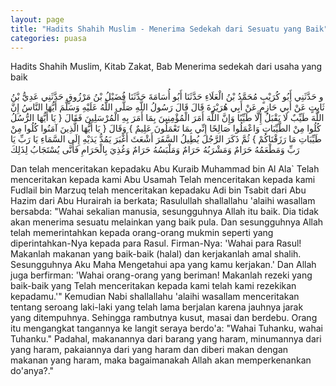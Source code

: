 ```yaml
---
layout: page
title: "Hadits Shahih Muslim - Menerima Sedekah dari Sesuatu yang Baik"
categories: puasa
---
```


Hadits Shahih Muslim, Kitab Zakat, Bab Menerima sedekah dari usaha yang baik

<p class="arab">
و حَدَّثَنِي أَبُو كُرَيْبٍ مُحَمَّدُ بْنُ الْعَلَاءِ حَدَّثَنَا أَبُو أُسَامَةَ حَدَّثَنَا فُضَيْلُ بْنُ مَرْزُوقٍ حَدَّثَنِي عَدِيُّ بْنُ ثَابِتٍ عَنْ أَبِي حَازِمٍ عَنْ أَبِي هُرَيْرَةَ قَالَ قَالَ رَسُولُ اللَّهِ صَلَّى اللَّهُ عَلَيْهِ وَسَلَّمَ أَيُّهَا النَّاسُ إِنَّ اللَّهَ طَيِّبٌ لَا يَقْبَلُ إِلَّا طَيِّبًا وَإِنَّ اللَّهَ أَمَرَ الْمُؤْمِنِينَ بِمَا أَمَرَ بِهِ الْمُرْسَلِينَ فَقَالَ { يَا أَيُّهَا الرُّسُلُ كُلُوا مِنْ الطَّيِّبَاتِ وَاعْمَلُوا صَالِحًا إِنِّي بِمَا تَعْمَلُونَ عَلِيمٌ } وَقَالَ { يَا أَيُّهَا الَّذِينَ آمَنُوا كُلُوا مِنْ طَيِّبَاتِ مَا رَزَقْنَاكُمْ } ثُمَّ ذَكَرَ الرَّجُلَ يُطِيلُ السَّفَرَ أَشْعَثَ أَغْبَرَ يَمُدُّ يَدَيْهِ إِلَى السَّمَاءِ يَا رَبِّ يَا رَبِّ وَمَطْعَمُهُ حَرَامٌ وَمَشْرَبُهُ حَرَامٌ وَمَلْبَسُهُ حَرَامٌ وَغُذِيَ بِالْحَرَامِ فَأَنَّى يُسْتَجَابُ لِذَلِكَ
</p>

Dan telah menceritakan kepadaku Abu Kuraib Muhammad bin Al Ala` Telah menceritakan kepada kami Abu Usamah Telah menceritakan kepada kami Fudlail bin Marzuq telah menceritakan kepadaku Adi bin Tsabit dari Abu Hazim dari Abu Hurairah ia berkata; Rasulullah shallallahu 'alaihi wasallam bersabda: "Wahai sekalian manusia, sesungguhnya Allah itu baik. Dia tidak akan menerima sesuatu melainkan yang baik pula. Dan sesungguhnya Allah telah memerintahkan kepada orang-orang mukmin seperti yang diperintahkan-Nya kepada para Rasul. Firman-Nya: 'Wahai para Rasul! Makanlah makanan yang baik-baik (halal) dan kerjakanlah amal shalih. Sesungguhnya Aku Maha Mengetahui apa yang kamu kerjakan.' Dan Allah juga berfirman: 'Wahai orang-orang yang beriman! Makanlah rezeki yang baik-baik yang Telah menceritakan kepada kami telah kami rezekikan kepadamu.'" Kemudian Nabi shallallahu 'alaihi wasallam menceritakan tentang seroang laki-laki yang telah lama berjalan karena jauhnya jarak yang ditempuhnya. Sehingga rambutnya kusut, masai dan berdebu. Orang itu mengangkat tangannya ke langit seraya berdo'a: "Wahai Tuhanku, wahai Tuhanku." Padahal, makanannya dari barang yang haram, minumannya dari yang haram, pakaiannya dari yang haram dan diberi makan dengan makanan yang haram, maka bagaimanakah Allah akan memperkenankan do'anya?."